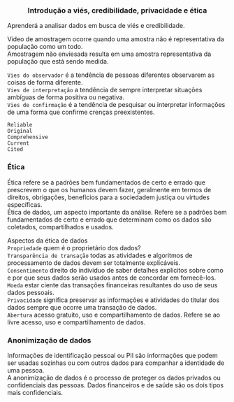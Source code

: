 ### <center> Introdução a viés, credibilidade, privacidade e ética </center>

Aprenderá a analisar dados em busca de viés e credibilidade.

Video de amostragem ocorre quando uma amostra não é representativa da população como um todo. <br>
Amostragem não enviesada resulta em uma amostra representativa da população que está sendo medida. <br>

`Vies do observador` é a tendência de pessoas diferentes observarem as coisas de forma diferente. <br>
`Vies de interpretação` a tendência de sempre interpretar situações ambíguas de forma positiva ou negativa. <br>
`Vies de confirmação` é a tendência de pesquisar ou interpretar informações de uma forma que confirme crenças preexistentes. <br>

    Reliable
    Original
    Comprehensive
    Current
    Cited

### Ética
Ética refere se a padrões bem fundamentados de certo e errado que prescrevem o que os humanos devem fazer, geralmente em termos de direitos, obrigações, benefícios para a sociedadem justiça ou virtudes específicas. <br>
Ética de dados, um aspecto importante da análise. Refere se a padrões bem fundamentados de certo e errado que determinam como os dados são coletados, compartilhados e usados. <br>

Aspectos da ética de dados <br>
`Propriedade` quem é o proprietário dos dados? <br>
`Transparência de transação` todas as atividades e algoritmos de processamento de dados devem ser totalmente explicáveis. <br>
`Consentimento` direito do individuo de saber detalhes explícitos sobre como e por que seus dados serão usados antes de concordar em fornecê-los. <br>
`Moeda` estar ciente das transações financeiras resultantes do uso de seus dados pessoais. <br>
`Privacidade` significa preservar as informações e atividades do titular dos dados sempre que ocorre uma transação de dados. <br>
`Abertura` acesso gratuito, uso e compartilhamento de dados. Refere se ao livre acesso, uso e compartilhamento de dados. <br>

### Anonimização de dados 
Informações de identificação pessoal ou PII são informações que podem ser usadas sozinhas ou com outros dados para companhar a identidade de uma pessoa. <br>
A anonimização de dados é o processo de proteger os dados privados ou confidenciais das pessoas. Dados financeiros e de saúde são os dois tipos mais confidenciais. <br>

